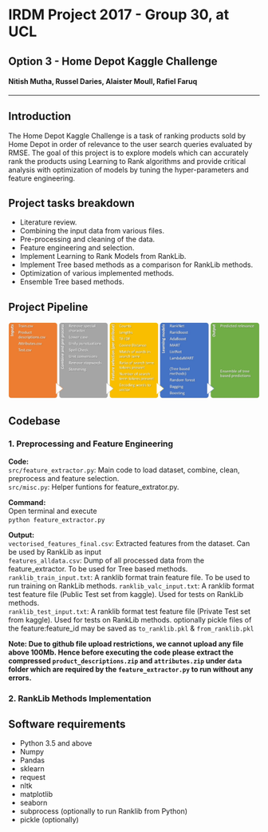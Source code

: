 # IRDM Project 2017 - Group 30, at UCL  
## Option 3 - Home Depot Kaggle Challenge
#### Nitish Mutha, Russel Daries, Alaister Moull, Rafiel Faruq  
---  

## Introduction  
The Home Depot Kaggle Challenge is a task of ranking products sold by Home Depot in order of relevance to the user search queries evaluated by RMSE.
The goal of this project is to explore models which can accurately rank the products using Learning to Rank algorithms and provide critical
analysis with optimization of models by tuning the hyper-parameters and feature engineering.  

## Project tasks breakdown 
- Literature review.  
- Combining the input data from various files.  
- Pre-processing and cleaning of the data.  
- Feature engineering and selection.  
- Implement Learning to Rank Models from RankLib.  
- Implement Tree based methods as a comparison for RankLib methods.  
- Optimization of various implemented methods.  
- Ensemble Tree based methods.  

## Project Pipeline  
![Alt](/images/process.jpg "pipeline")  

## Codebase  
### 1. Preprocessing and Feature Engineering 

**Code:**  
`src/feature_extractor.py`: Main code to load dataset, combine, clean, preprocess and feature selection.  
`src/misc.py`: Helper funtions for feature_extrator.py.  

**Command:**  
Open terminal and execute   
`python feature_extractor.py`  

**Output:**  
`vectorised_features_final.csv`: Extracted features from the dataset. Can be used by RankLib as input   
`features_alldata.csv`: Dump of all processed data from the feature_extractor. To be used for Tree based methods.  
`ranklib_train_input.txt`: A ranklib format train feature file. To be used to run training on RankLib methods.
`ranklib_valc_input.txt`: A ranklib format test feature file (Public Test set from kaggle). Used for tests on RankLib methods.  
`ranklib_test_input.txt`: A ranklib format test feature file (Private Test set from kaggle). Used for tests on RankLib methods.
  optionally pickle files of the feature:feature_id may be saved as `to_ranklib.pkl` & `from_ranklib.pkl`

__Note: Due to github file upload restrictions, we cannot upload any file above 100Mb. Hence before executing the code please extract the compressed `product_descriptions.zip` and `attributes.zip` under `data` folder which are required by the `feature_extractor.py` to run without any errors.__

### 2. RankLib Methods Implementation

## Software requirements  
* Python 3.5 and above
* Numpy
* Pandas
* sklearn
* request
* nltk
* matplotlib
* seaborn
* subprocess (optionally to run Ranklib from Python)
* pickle (optionally)


